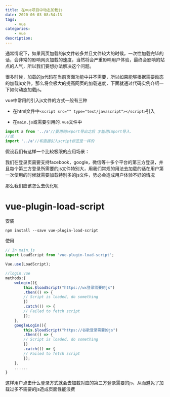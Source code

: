 ```yaml
---
title: 在vue项目中动态加载js
date: 2020-06-03 08:54:13
tags:
    - vue
categories:
    - vue
description:
---
```


通常情况下，如果网页加载的js文件较多并且文件较大的时候，一次性加载完毕的话，会非常的影响网页加载的速度，当然将会严重影响用户体验，最终会影响的站点的人气，所以我们要想办法解决这个问题。

<!-- more -->

很多时候，加载的js代码在当前页面功能中并不需要，所以如果能够根据需要动态的加载js文件，那么将会极大的提高网页的加载速度，下面就通过代码实例介绍一下如何动态加载js。

vue中常用的引入js文件的方式一般有三种

- 在html文件中`<script src="" type="text/javascript"></script>`引入

- 在`main.js`或需要引用的`.vue`文件中
```js
import a from '../a'//要用到export导出之后 才能用import导入.
//或
import '../a'//和直接引入script标签是一样的
```

假设我们有这样一个比较极限的应用场景：

我们在登录页需要支持facebook，google，微信等十多个平台的第三方登录，并且每个第三方登录所需要的js文件特别大，用我们常规的用法去加载的话在用户第一次使用的时候就需要加载特别多的js文件，势必会造成用户体验不好的情况

那么我们应该怎么去优化呢

# vue-plugin-load-script

安装

```
npm install --save vue-plugin-load-script
```

使用

```js
// In main.js
import LoadScript from 'vue-plugin-load-script';

Vue.use(LoadScript);
```

```js
//login.vue
methods:{
    wxLogin(){
        this.$loadScript("https://wx登录需要的js")
        .then(() => {
        // Script is loaded, do something
        })
        .catch(() => {
        // Failed to fetch script
        });
    },
    googleLogin(){
        this.$loadScript("https://谷歌登录需要的js")
        .then(() => {
        // Script is loaded, do something
        })
        .catch(() => {
        // Failed to fetch script
        });
    },
    ......
}
```

这样用户点击什么登录方式就会去加载对应的第三方登录需要的js，从而避免了加载过多不需要的js造成页面性能浪费


<!-- markdownlint-disable MD041 MD002--> 